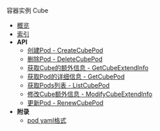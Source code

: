 <div class="sidebar_title ">容器实例 Cube</div>

- [概览](api/cube-api/README.md)
- [索引](api/cube-api/index.md)
- **API**
    - [创建Pod - CreateCubePod](api/cube-api/create_cube_pod)
    - [删除Pod - DeleteCubePod](api/cube-api/delete_cube_pod)
    - [获取Cube的额外信息 - GetCubeExtendInfo](api/cube-api/get_cube_extend_info)
    - [获取Pod的详细信息 - GetCubePod](api/cube-api/get_cube_pod)
    - [获取Pods列表 - ListCubePod](api/cube-api/list_cube_pod)
    - [修改Cube额外信息 - ModifyCubeExtendInfo](api/cube-api/modify_cube_extend_info)
    - [更新Pod - RenewCubePod](api/cube-api/renew_cube_pod)
- **附录**
  * [pod yaml格式](api/cube-api/pod_yaml)
